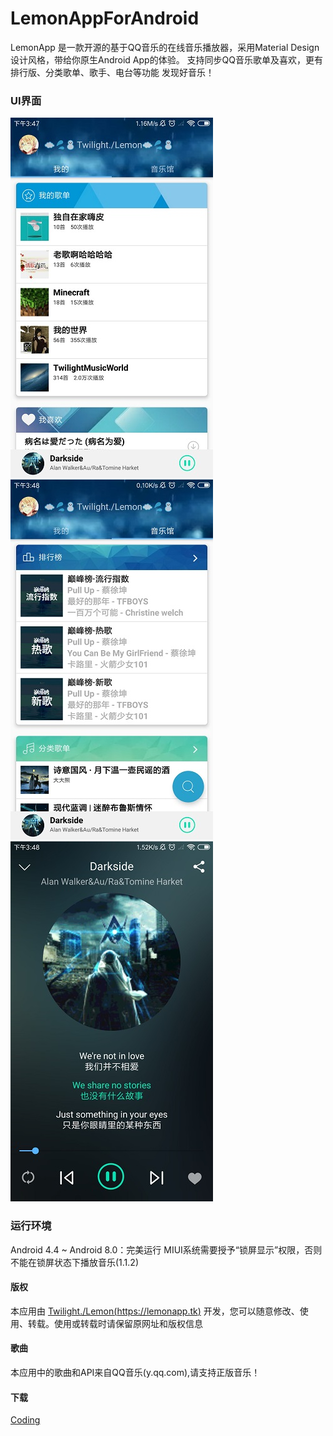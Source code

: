 # LemonAppForAndroid
LemonApp 是一款开源的基于QQ音乐的在线音乐播放器，采用Material Design设计风格，带给你原生Android App的体验。
支持同步QQ音乐歌单及喜欢，更有排行版、分类歌单、歌手、电台等功能 发现好音乐！

### UI界面
![主界面](https://raw.githubusercontent.com/TwilightLemon/Data/master/MainPage.jpg)
![音乐馆](https://raw.githubusercontent.com/TwilightLemon/Data/master/MusicPage.jpg)
![播放界面](https://raw.githubusercontent.com/TwilightLemon/Data/master/PlayPage.jpg)

### 运行环境
Android 4.4 ~ Android 8.0：完美运行
MIUI系统需要授予“锁屏显示”权限，否则不能在锁屏状态下播放音乐(1.1.2)

#### 版权
本应用由 [Twilight./Lemon(https://lemonapp.tk)](https://lemonapp.tk) 开发，您可以随意修改、使用、转载。使用或转载时请保留原网址和版权信息

#### 歌曲
本应用中的歌曲和API来自QQ音乐(y.qq.com),请支持正版音乐！

#### 下载
[Coding](https://coding.net/u/twilightlemon/p/Updata/git/raw/master/app-release.apk)
